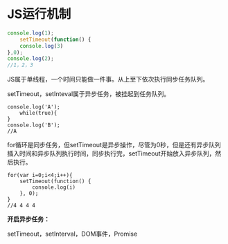 # JS运行机制

```javascript
console.log(1);
	setTimeout(function() {
	console.log(3)
},0);
console.log(2);
//1，2，3
```

JS属于单线程，一个时间只能做一件事。从上至下依次执行同步任务队列。

setTimeout，setInteval属于异步任务，被挂起到任务队列。

```
console.log('A');
	while(true){
}
console.log('B');
//A
```



for循环是同步任务，但setTimeout是异步操作，尽管为0秒，但是还有异步队列插入时间和异步队列执行时间，同步执行完，setTimeout开始放入异步队列，然后执行。

```
for(var i=0;i<4;i++){
	setTimeout(function() {
		console.log(i)
	}, 0);
}
//4 4 4 4
```



**开启异步任务：**

setTimeout，setInterval，DOM事件，Promise